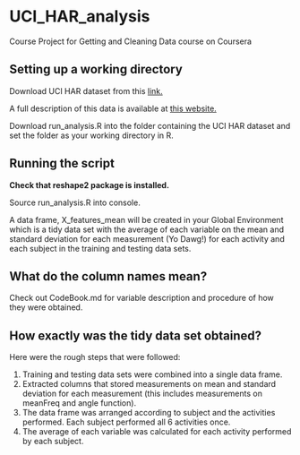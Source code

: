 # UCI_HAR_analysis
Course Project for Getting and Cleaning Data course on Coursera
## Setting up a working directory
Download UCI HAR dataset from this [link.](https://d396qusza40orc.cloudfront.net/getdata%2Fprojectfiles%2FUCI%20HAR%20Dataset.zip)

A full description of this data is available at [this website.](http://archive.ics.uci.edu/ml/datasets/Human+Activity+Recognition+Using+Smartphones)

Download run_analysis.R into the folder containing the UCI HAR dataset and set the folder as your working directory in R.

## Running the script
__Check that reshape2 package is installed.__

Source run_analysis.R into console.

A data frame, X_features_mean will be created in your Global Environment which is a tidy data set with the average of each variable on the mean and standard deviation for each measurement (Yo Dawg!) for each activity and each subject in the training and testing data sets.

## What do the column names mean?
Check out CodeBook.md for variable description and procedure of how they were obtained.

## How exactly was the tidy data set obtained?
Here were the rough steps that were followed:

1. Training and testing data sets were combined into a single data frame.
2. Extracted columns that stored measurements on mean and standard deviation for each measurement (this includes measurements on meanFreq and angle function).
3. The data frame was arranged according to subject and the activities performed. Each subject performed all 6 activities once.
4. The average of each variable was calculated for each activity performed by each subject.
